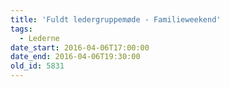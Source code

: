 ```yaml
---
title: 'Fuldt ledergruppemøde - Familieweekend'
tags:
  - Lederne
date_start: 2016-04-06T17:00:00
date_end: 2016-04-06T19:30:00
old_id: 5831
---
```

